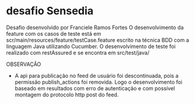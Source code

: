 # desafio Sensedia

Desafio desenvolvido por Franciele Ramos Fortes
O desenvolvimento da feature com os casos de teste está em scr/main/resources/feature/testCase.feature escrito na técnica BDD com a linguagem Java utilizando Cucumber.
O desenvolvimento de teste foi realizado com restAssured e se encontra em src/test/java/

OBSERVAÇÂO
- A api para publicação no feed de usuário foi descontinuada, pois a permissão publish_actions foi removida. 
Logo o desenvolvimento foi baseado em resultados com erro de autenticação e com possível montagem do protocolo http post do feed.
